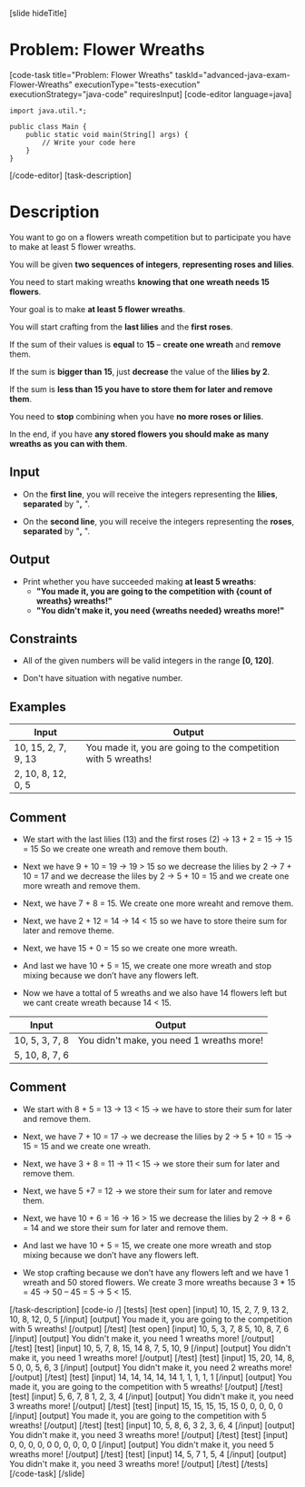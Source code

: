 [slide hideTitle]
# Problem: Flower Wreaths
[code-task title="Problem: Flower Wreaths" taskId="advanced-java-exam-Flower-Wreaths" executionType="tests-execution" executionStrategy="java-code" requiresInput]
[code-editor language=java]
```
import java.util.*;

public class Main {
    public static void main(String[] args) {
        // Write your code here
    }
}
```
[/code-editor]
[task-description]
# Description

You want to go on a flowers wreath competition but to participate you have to make at least 5 flower wreaths.

You will be given **two sequences of integers**, **representing roses and lilies**. 

You need to start making wreaths **knowing that one wreath needs 15 flowers**. 

Your goal is to make **at least 5 flower wreaths**. 

You will start crafting from the **last lilies** and the **first roses**. 

If the sum of their values is **equal** to **15** – **create one wreath** and **remove** them.

If the sum is **bigger than 15**, just **decrease** the value of the **lilies by 2**. 
 
If the sum is **less than 15 you have to store them for later and remove them**. 
 
You need to **stop** combining when you have **no more roses or lilies**. 

In the end, if you have **any stored flowers you should make as many wreaths as you can with them**.

## Input

- On the **first line**, you will receive the integers representing the **lilies**, **separated** by "**,** ".

- On the **second line**, you will receive the integers representing the **roses**, **separated** by "**,** ".

## Output

- Print whether you have succeeded making **at least 5 wreaths**: 
  - **"You made it, you are going to the competition with {count of wreaths} wreaths!"**
  - **"You didn't make it, you need {wreaths needed} wreaths more!"** 

## Constraints

- All of the given numbers will be valid integers in the range **[0, 120]**. 

- Don't have situation with negative number.

## Examples

|Input|Output|
|---|---|
|10, 15, 2, 7, 9, 13|You made it, you are going to the competition with 5 wreaths!|
|2, 10, 8, 12, 0, 5||

## Comment

- We start with the last lilies (13) and the first roses (2) -> 13 + 2 = 15 -> 15 = 15 So we create one wreath and remove them bouth.

- Next we have 9 + 10 = 19 -> 19 > 15 so we decrease the lilies by 2 -> 7 + 10 = 17 and we decrease the liles by 2 -> 5 + 10 = 15 and we create one more wreath and remove them.

- Next, we have 7 + 8 = 15. We create one more wreaht and remove them.

- Next, we have  2 + 12 = 14 -> 14 < 15 so we have to store theire sum for later and remove theme.

- Next, we have 15 + 0 = 15 so we create one more wreath. 

- And last we have 10 + 5 = 15, we create one more wreath and stop mixing because we don’t have any flowers left.

- Now we have a tottal of 5 wreaths and we also have 14 flowers left but we cant create wreath because 14 < 15.

|Input|Output|
|---|---|
|10, 5, 3, 7, 8|You didn't make, you need 1 wreaths more!|
|5, 10, 8, 7, 6||

## Comment

- We start with 8 + 5 = 13 -> 13 < 15 -> we have to store their sum for later and remove them.

- Next, we have 7 + 10 = 17 -> we decrease the lilies by 2 -> 5 + 10 = 15 -> 15 = 15 and we create one wreath.

- Next, we have 3 + 8 = 11 -> 11 < 15 -> we store their sum for later and remove them.

- Next, we have 5 +7 = 12 -> we store their sum for later and remove them.

- Next, we have 10 + 6 = 16 -> 16 > 15 we decrease the lilies by 2 -> 8 + 6 = 14 and we store their sum for later and remove them.

- And last we have 10 + 5 = 15, we create one more wreath and stop mixing because we don’t have any flowers left.

- We stop crafting because we don’t have any flowers left and we have 1 wreath and 50 stored flowers. We create 3 more wreaths because 3 * 15 = 45 -> 50 – 45 = 5 -> 5 < 15.

[/task-description]
[code-io /]
[tests]
[test open]
[input]
10, 15, 2, 7, 9, 13
2, 10, 8, 12, 0, 5
[/input]
[output]
You made it, you are going to the competition with 5 wreaths!
[/output]
[/test]
[test open]
[input]
10, 5, 3, 7, 8
5, 10, 8, 7, 6
[/input]
[output]
You didn't make it, you need 1 wreaths more!
[/output]
[/test]
[test]
[input]
10, 5, 7, 8, 15, 14
8, 7, 5, 10, 9
[/input]
[output]
You didn't make it, you need 1 wreaths more!
[/output]
[/test]
[test]
[input]
15, 20, 14, 8, 5
0, 0, 5, 6, 3
[/input]
[output]
You didn't make it, you need 2 wreaths more!
[/output]
[/test]
[test]
[input]
14, 14, 14, 14, 14
1, 1, 1, 1, 1
[/input]
[output]
You made it, you are going to the competition with 5 wreaths!
[/output]
[/test]
[test]
[input]
5, 6, 7, 8
1, 2, 3, 4
[/input]
[output]
You didn't make it, you need 3 wreaths more!
[/output]
[/test]
[test]
[input]
15, 15, 15, 15, 15
0, 0, 0, 0, 0
[/input]
[output]
You made it, you are going to the competition with 5 wreaths!
[/output]
[/test]
[test]
[input]
10, 5, 8, 6, 3
2, 3, 6, 4
[/input]
[output]
You didn't make it, you need 3 wreaths more!
[/output]
[/test]
[test]
[input]
0, 0, 0, 0, 0
0, 0, 0, 0, 0
[/input]
[output]
You didn't make it, you need 5 wreaths more!
[/output]
[/test]
[test]
[input]
14, 5, 7
1, 5, 4
[/input]
[output]
You didn't make it, you need 3 wreaths more!
[/output]
[/test]
[/tests]
[/code-task]
[/slide]